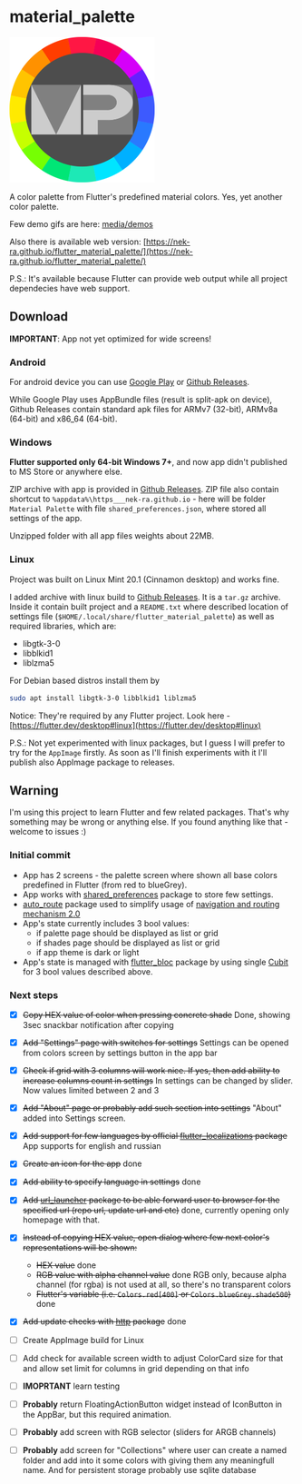 # material_palette

<img src="media/icon/Icon.svg" alt="app icon" style="width: 256px;" />

A color palette from Flutter's predefined material colors. Yes, yet another color palette.

Few demo gifs are here: [media/demos](media/demos)

Also there is available web version: [https://nek-ra.github.io/flutter_material_palette/](https://nek-ra.github.io/flutter_material_palette/)

P.S.: It's available because Flutter can provide web output while all project dependecies have web support.

## Download

**IMPORTANT**: App not yet optimized for wide screens!

### Android

For android device you can use [Google Play](https://play.google.com/store/apps/details?id=io.github.nek_ra.material_palette) or [Github Releases](https://github.com/NEK-RA/flutter_material_palette/releases).

While Google Play uses AppBundle files (result is split-apk on device), Github Releases contain standard apk files for ARMv7 (32-bit), ARMv8a (64-bit) and x86_64 (64-bit).

### Windows

**Flutter supported only 64-bit Windows 7+**, and now app didn't published to MS Store or anywhere else. 

ZIP archive with app is provided in [Github Releases](https://github.com/NEK-RA/flutter_material_palette/releases). ZIP file also contain shortcut to `%appdata%\https___nek-ra.github.io` - here will be folder `Material Palette` with file `shared_preferences.json`, where stored all settings of the app.

Unzipped folder with all app files weights about 22MB.

### Linux

Project was built on Linux Mint 20.1 (Cinnamon desktop) and works fine.

I added archive with linux build to [Github Releases](https://github.com/NEK-RA/flutter_material_palette/releases). It is a `tar.gz` archive. Inside it contain built project and a `README.txt` where described location of settings file (`$HOME/.local/share/flutter_material_palette`) as well as required libraries, which are:

- libgtk-3-0
- libblkid1
- liblzma5

For Debian based distros install them by

```sh
sudo apt install libgtk-3-0 libblkid1 liblzma5
```

Notice: They're required by any Flutter project. Look here - [https://flutter.dev/desktop#linux](https://flutter.dev/desktop#linux)

P.S.: Not yet experimented with linux packages, but I guess I will prefer to try for the `AppImage` firstly. As soon as I'll finish experiments with it I'll publish also AppImage package to releases.

## Warning

I'm using this project to learn Flutter and few related packages. That's why something may be wrong or anything else. If you found anything like that - welcome to issues :)

### Initial commit

- App has 2 screens - the palette screen where shown all base colors predefined in Flutter (from red to blueGrey).
- App works with [shared_preferences](https://pub.dev/packages/shared_preferences) package to store few settings.
- [auto_route](https://pub.dev/packages/auto_route) package used to simplify usage of [navigation and routing mechanism 2.0](https://flutter.dev/docs/development/ui/navigation)
- App's state currently includes 3 bool values:
  - if palette page should be displayed as list or grid
  - if shades page should be displayed as list or grid
  - if app theme is dark or light
- App's state is managed with [flutter_bloc](https://pub.dev/packages/flutter_bloc) package by using single [Cubit](https://bloclibrary.dev/#/coreconcepts?id=cubit) for 3 bool values described above.

### Next steps

- [x] ~~Copy HEX value of color when pressing concrete shade~~ Done, showing 3sec snackbar notification after copying
- [x] ~~Add "Settings" page with switches for settings~~ Settings can be opened from colors screen by settings button in the app bar
- [x] ~~Check if grid with 3 columns will work nice. If yes, then add ability to increase columns count in settings~~ In settings can be changed by slider. Now values limited between 2 and 3
- [x] ~~Add "About" page or probably add such section into settings~~ "About" added into Settings screen.
- [x] ~~Add support for few languages by official [flutter_localizations](https://flutter.dev/docs/development/accessibility-and-localization/internationalization) package~~ App supports for english and russian
- [x] ~~Create an icon for the app~~ done
- [x] ~~Add ability to specify language in settings~~ done
- [x] ~~Add [url_launcher](https://pub.dev/packages/url_launcher) package to be able forward user to browser for the specified url (repo url, update url and etc)~~ done, currently opening only homepage with that.
- [x] ~~Instead of copying HEX value, open dialog where few next color's representations will be shown:~~

  - ~~HEX value~~ done
  - ~~RGB value with alpha channel value~~ done RGB only, because alpha channel (for rgba) is not used at all, so there's no transparent colors
  - ~~Flutter's variable (i.e. `Colors.red[400]` or `Colors.blueGrey.shade500`)~~ done

- [x] ~~Add update checks with [http](https://pub.dev/packages/http) package~~ done
- [ ] Create AppImage build for Linux
- [ ] Add check for available screen width to adjust ColorCard size for that and allow set limit for columns in grid depending on that info
- [ ] **IMOPRTANT** learn testing
- [ ] **Probably** return FloatingActionButton widget instead of IconButton in the AppBar, but this required animation.
- [ ] **Probably** add screen with RGB selector (sliders for ARGB channels)
- [ ] **Probably** add screen for "Collections" where user can create a named folder and add into it some colors with giving them any meaningfull name. And for persistent storage probably use sqlite database
